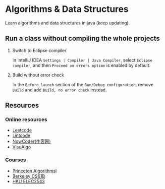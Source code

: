 # Algorithms & Data Structures

Learn algorithms and data structures in java (keep updating).

## Run a class without compiling the whole projects

1. Switch to Eclipse compiler

    In IntelliJ IDEA `Settings | Compiler | Java Compiler`, select `Eclipse compiler`, and then `Proceed on errors option` is enabled by default.

2. Build without error check

    In the `Before launch` section of the `Run/Debug configuration`, remove `Build` and add `Build, no error check` instead.

## Resources
### Online resources
* [Leetcode](https://www.leetcode.com/)
* [Lintcode](https://www.lintcode.com/)
* [NowCoder(牛客网)](https://www.nowcoder.com/)
* [VisuAlgo](https://visualgo.net/en)
### Courses
* [Princeton AlgorithmsI](https://www.coursera.org/learn/algorithms-part1)
* [Berkeley CS61B](http://datastructur.es/sp17/)
* [HKU ELEC2543](https://learning.hku.hk/catalog/course/elec2543/)